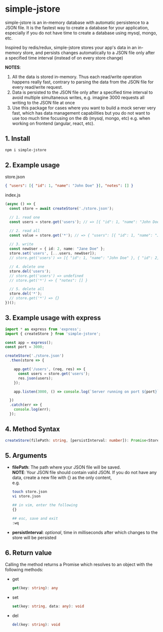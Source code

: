 # simple-jstore

simple-jstore is an in-memory database with automatic persistence to a JSON file. It is the fastest way to create a database for your application, especially if you do not have time to create a database using mysql, mongo, etc.

Inspired by redis/redux, simple-jstore stores your app's data in an in-memory store, and persists changes automatically to a JSON file only after a specified time interval (instead of on every store change)

**NOTES**:
1) All the data is stored in-memory. Thus each read/write operation happens really fast, contrary to parsing the data from the JSON file for every read/write request.
2) Data is persisted to the JSON file only after a specified time interval to avoid multiple simultaneous writes, e.g. imagine 3000 requests all writing to the JSON file at once
3) Use this package for cases where you want to build a mock server very fast, which has data management capabilities but you do not want to use too much time focusing on the db (mysql, mongo, etc) e.g. when working on frontend (angular, react, etc).

## 1. Install

```bash
npm i simple-jstore
```

## 2. Example usage
store.json
```json
{ "users": [{ "id": 1, "name": "John Doe" }], "notes": [] }
```

index.js
```ts
(async () => {
  const store = await createStore('./store.json');

  // 1. read one
  const users = store.get('users'); // => [{ "id": 1, "name": "John Doe" }]

  // 2. read all
  const value = store.get('*'); // => { "users": [{ "id": 1, "name": "John Doe" }], "notes": [] }
  
  // 3. write
  const newUser = { id: 2, name: "Jane Doe" };
  store.set('users', [...users, newUser]);
  // store.get('users') => [{ "id": 1, "name": "John Doe" }, { "id": 2, "name": "Jane Doe" }]

  // 4. delete one
  store.del('users'); 
  // store.get('users') => undefined
  // store.get('*') => { "notes": [] }

  // 5. delete all
  store.del('*');
  // store.get('*') => {}
})();

```

## 3. Example usage with express
```ts
import * as express from 'express';
import { createStore } from 'simple-jstore';

const app = express();
const port = 3000;

createStore('./store.json')
  .then(store => {

    app.get('/users', (req, res) => {
      const users = store.get('users');
      res.json(users);
    });

    app.listen(3000, () => console.log(`Server running on port ${port}`));

  })
  .catch(err => {
    console.log(err);
  });
```

## 4. Method Syntax
```ts
createStore(filePath: string, [persistInterval: number]): Promise<Store>
```

## 5. Arguments
- **filePath**: The path where your JSON file will be saved.
  <br />****NOTE****: Your JSON file should contain valid JSON. If you do not have any data, create a new file with {} as the only content,
  <br />e.g.
  ```bash
  touch store.json
  vi store.json
  
  ## in vim, enter the following
  {}

  ## esc, save and exit
  :wq
  ```
- **persistInterval**: *optional*, time in milliseconds after which changes to the store will be persisted

## 6. Return value
Calling the method returns a Promise which resolves to an object with the following methods:
- get
  ```ts
  get(key: string): any
  ```
- set
  ```ts
  set(key: string, data: any): void
  ```
- del
  ```ts
  del(key: string): void
  ```